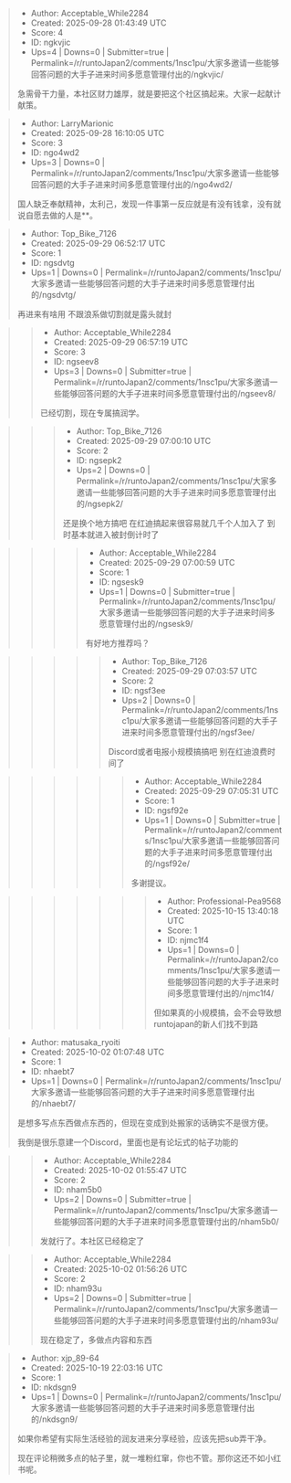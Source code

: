 > - Author: Acceptable_While2284
> - Created: 2025-09-28 01:43:49 UTC
> - Score: 4
> - ID: ngkvjic
> - Ups=4 | Downs=0 | Submitter=true | Permalink=/r/runtoJapan2/comments/1nsc1pu/大家多邀请一些能够回答问题的大手子进来时间多愿意管理付出的/ngkvjic/
>
> 急需骨干力量，本社区财力雄厚，就是要把这个社区搞起来。大家一起献计献策。

> - Author: LarryMarionic
> - Created: 2025-09-28 16:10:05 UTC
> - Score: 3
> - ID: ngo4wd2
> - Ups=3 | Downs=0 | Permalink=/r/runtoJapan2/comments/1nsc1pu/大家多邀请一些能够回答问题的大手子进来时间多愿意管理付出的/ngo4wd2/
>
> 国人缺乏奉献精神，太利己，发现一件事第一反应就是有没有钱拿，没有就说自愿去做的人是**。

> - Author: Top_Bike_7126
> - Created: 2025-09-29 06:52:17 UTC
> - Score: 1
> - ID: ngsdvtg
> - Ups=1 | Downs=0 | Permalink=/r/runtoJapan2/comments/1nsc1pu/大家多邀请一些能够回答问题的大手子进来时间多愿意管理付出的/ngsdvtg/
>
> 再进来有啥用 不跟浪系做切割就是露头就封

>> - Author: Acceptable_While2284
>> - Created: 2025-09-29 06:57:19 UTC
>> - Score: 3
>> - ID: ngseev8
>> - Ups=3 | Downs=0 | Submitter=true | Permalink=/r/runtoJapan2/comments/1nsc1pu/大家多邀请一些能够回答问题的大手子进来时间多愿意管理付出的/ngseev8/
>>
>> 已经切割，现在专属搞润学。

>>> - Author: Top_Bike_7126
>>> - Created: 2025-09-29 07:00:10 UTC
>>> - Score: 2
>>> - ID: ngsepk2
>>> - Ups=2 | Downs=0 | Permalink=/r/runtoJapan2/comments/1nsc1pu/大家多邀请一些能够回答问题的大手子进来时间多愿意管理付出的/ngsepk2/
>>>
>>> 还是换个地方搞吧 在红迪搞起来很容易就几千个人加入了 到时基本就进入被封倒计时了

>>>> - Author: Acceptable_While2284
>>>> - Created: 2025-09-29 07:00:59 UTC
>>>> - Score: 1
>>>> - ID: ngsesk9
>>>> - Ups=1 | Downs=0 | Submitter=true | Permalink=/r/runtoJapan2/comments/1nsc1pu/大家多邀请一些能够回答问题的大手子进来时间多愿意管理付出的/ngsesk9/
>>>>
>>>> 有好地方推荐吗？

>>>>> - Author: Top_Bike_7126
>>>>> - Created: 2025-09-29 07:03:57 UTC
>>>>> - Score: 2
>>>>> - ID: ngsf3ee
>>>>> - Ups=2 | Downs=0 | Permalink=/r/runtoJapan2/comments/1nsc1pu/大家多邀请一些能够回答问题的大手子进来时间多愿意管理付出的/ngsf3ee/
>>>>>
>>>>> Discord或者电报小规模搞搞吧 别在红迪浪费时间了

>>>>>> - Author: Acceptable_While2284
>>>>>> - Created: 2025-09-29 07:05:31 UTC
>>>>>> - Score: 1
>>>>>> - ID: ngsf92e
>>>>>> - Ups=1 | Downs=0 | Submitter=true | Permalink=/r/runtoJapan2/comments/1nsc1pu/大家多邀请一些能够回答问题的大手子进来时间多愿意管理付出的/ngsf92e/
>>>>>>
>>>>>> 多谢提议。

>>>>>>> - Author: Professional-Pea9568
>>>>>>> - Created: 2025-10-15 13:40:18 UTC
>>>>>>> - Score: 1
>>>>>>> - ID: njmc1f4
>>>>>>> - Ups=1 | Downs=0 | Permalink=/r/runtoJapan2/comments/1nsc1pu/大家多邀请一些能够回答问题的大手子进来时间多愿意管理付出的/njmc1f4/
>>>>>>>
>>>>>>> 但如果真的小规模搞，会不会导致想runtojapan的新人们找不到路

> - Author: matusaka_ryoiti
> - Created: 2025-10-02 01:07:48 UTC
> - Score: 1
> - ID: nhaebt7
> - Ups=1 | Downs=0 | Permalink=/r/runtoJapan2/comments/1nsc1pu/大家多邀请一些能够回答问题的大手子进来时间多愿意管理付出的/nhaebt7/
>
> 是想多写点东西做点东西的，但现在变成到处搬家的话确实不是很方便。
> 
> 我倒是很乐意建一个Discord，里面也是有论坛式的帖子功能的

>> - Author: Acceptable_While2284
>> - Created: 2025-10-02 01:55:47 UTC
>> - Score: 2
>> - ID: nham5b0
>> - Ups=2 | Downs=0 | Submitter=true | Permalink=/r/runtoJapan2/comments/1nsc1pu/大家多邀请一些能够回答问题的大手子进来时间多愿意管理付出的/nham5b0/
>>
>> 发就行了。本社区已经稳定了

>> - Author: Acceptable_While2284
>> - Created: 2025-10-02 01:56:26 UTC
>> - Score: 2
>> - ID: nham93u
>> - Ups=2 | Downs=0 | Submitter=true | Permalink=/r/runtoJapan2/comments/1nsc1pu/大家多邀请一些能够回答问题的大手子进来时间多愿意管理付出的/nham93u/
>>
>> 现在稳定了，多做点内容和东西

> - Author: xjp_89-64
> - Created: 2025-10-19 22:03:16 UTC
> - Score: 1
> - ID: nkdsgn9
> - Ups=1 | Downs=0 | Permalink=/r/runtoJapan2/comments/1nsc1pu/大家多邀请一些能够回答问题的大手子进来时间多愿意管理付出的/nkdsgn9/
>
> 如果你希望有实际生活经验的润友进来分享经验，应该先把sub弄干净。
> 
> 
> 现在评论稍微多点的帖子里，就一堆粉红窜，你也不管。那你这还不如小红书呢。
